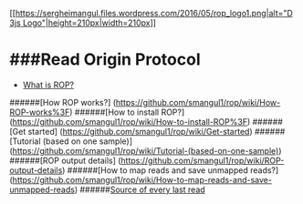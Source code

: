 [[[https://sergheimangul.files.wordpress.com/2016/05/rop_logo1.png|alt="D3js Logo"|height=210px|width=210px]]](https://d3js.org)

###Read Origin Protocol 
===============

- [What is ROP?](https://github.com/smangul1/rop/wiki/What-is-ROP%3F)

######[How ROP works?] (https://github.com/smangul1/rop/wiki/How-ROP-works%3F)
######[How to install ROP?] (https://github.com/smangul1/rop/wiki/How-to-install-ROP%3F)
######[Get started] (https://github.com/smangul1/rop/wiki/Get-started)
######[Tutorial (based on one sample)] (https://github.com/smangul1/rop/wiki/Tutorial-(based-on-one-sample))
######[ROP output details] (https://github.com/smangul1/rop/wiki/ROP-output-details)
######[How to map reads and save unmapped reads?] (https://github.com/smangul1/rop/wiki/How-to-map-reads-and-save-unmapped-reads)
######[Source of every last read](https://github.com/smangul1/rop/wiki/Source-of-every-last-read)